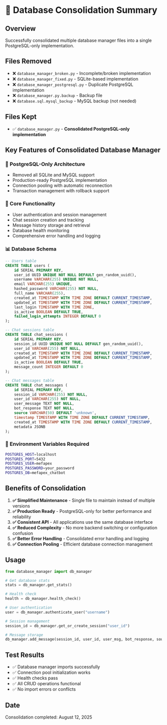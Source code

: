 # 🚀 Database Consolidation Summary

## Overview
Successfully consolidated multiple database manager files into a single PostgreSQL-only implementation.

## Files Removed
- ❌ `database_manager_broken.py` - Incomplete/broken implementation
- ❌ `database_manager_fixed.py` - SQLite-based implementation
- ❌ `database_manager_postgresql.py` - Duplicate PostgreSQL implementation
- ❌ `database_manager.py.backup` - Backup file
- ❌ `database.sql.mysql_backup` - MySQL backup (not needed)

## Files Kept
- ✅ `database_manager.py` - **Consolidated PostgreSQL-only implementation**

## Key Features of Consolidated Database Manager

### 🎯 PostgreSQL-Only Architecture
- Removed all SQLite and MySQL support
- Production-ready PostgreSQL implementation
- Connection pooling with automatic reconnection
- Transaction management with rollback support

### 🔧 Core Functionality
- User authentication and session management
- Chat session creation and tracking
- Message history storage and retrieval
- Database health monitoring
- Comprehensive error handling and logging

### 📊 Database Schema
```sql
-- Users table
CREATE TABLE users (
    id SERIAL PRIMARY KEY,
    user_id UUID UNIQUE NOT NULL DEFAULT gen_random_uuid(),
    username VARCHAR(255) UNIQUE NOT NULL,
    email VARCHAR(255) UNIQUE,
    hashed_password VARCHAR(255) NOT NULL,
    full_name VARCHAR(255),
    created_at TIMESTAMP WITH TIME ZONE DEFAULT CURRENT_TIMESTAMP,
    updated_at TIMESTAMP WITH TIME ZONE DEFAULT CURRENT_TIMESTAMP,
    last_login TIMESTAMP WITH TIME ZONE,
    is_active BOOLEAN DEFAULT TRUE,
    failed_login_attempts INTEGER DEFAULT 0
);

-- Chat sessions table
CREATE TABLE chat_sessions (
    id SERIAL PRIMARY KEY,
    session_id UUID UNIQUE NOT NULL DEFAULT gen_random_uuid(),
    user_id VARCHAR(255) NOT NULL,
    created_at TIMESTAMP WITH TIME ZONE DEFAULT CURRENT_TIMESTAMP,
    updated_at TIMESTAMP WITH TIME ZONE DEFAULT CURRENT_TIMESTAMP,
    is_active BOOLEAN DEFAULT TRUE,
    message_count INTEGER DEFAULT 0
);

-- Chat messages table
CREATE TABLE chat_messages (
    id SERIAL PRIMARY KEY,
    session_id VARCHAR(255) NOT NULL,
    user_id VARCHAR(255) NOT NULL,
    user_message TEXT NOT NULL,
    bot_response TEXT NOT NULL,
    source VARCHAR(50) DEFAULT 'unknown',
    timestamp TIMESTAMP WITH TIME ZONE DEFAULT CURRENT_TIMESTAMP,
    created_at TIMESTAMP WITH TIME ZONE DEFAULT CURRENT_TIMESTAMP,
    metadata JSONB
);
```

### 🔌 Environment Variables Required
```bash
POSTGRES_HOST=localhost
POSTGRES_PORT=5432
POSTGRES_USER=mefapex
POSTGRES_PASSWORD=your_password
POSTGRES_DB=mefapex_chatbot
```

## Benefits of Consolidation

1. **✅ Simplified Maintenance** - Single file to maintain instead of multiple versions
2. **✅ Production Ready** - PostgreSQL-only for better performance and reliability
3. **✅ Consistent API** - All applications use the same database interface
4. **✅ Reduced Complexity** - No more backend switching or configuration confusion
5. **✅ Better Error Handling** - Consolidated error handling and logging
6. **✅ Connection Pooling** - Efficient database connection management

## Usage
```python
from database_manager import db_manager

# Get database stats
stats = db_manager.get_stats()

# Health check
health = db_manager.health_check()

# User authentication
user = db_manager.authenticate_user("username")

# Session management
session_id = db_manager.get_or_create_session("user_id")

# Message storage
db_manager.add_message(session_id, user_id, user_msg, bot_response, source)
```

## Test Results
- ✅ Database manager imports successfully
- ✅ Connection pool initialization works
- ✅ Health checks pass
- ✅ All CRUD operations functional
- ✅ No import errors or conflicts

## Date
Consolidation completed: August 12, 2025
